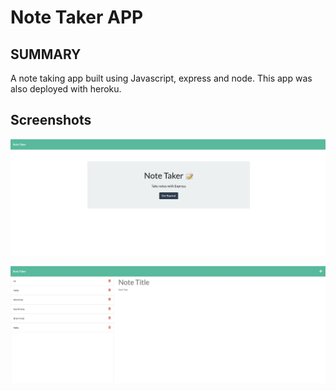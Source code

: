 # Note Taker APP

## SUMMARY
A note taking app built using Javascript, express and node. This app was also deployed with heroku.

## Screenshots
![Image-1](screenshots/notetaker1.png)

![Image-1](screenshots/notetaker2.png)

